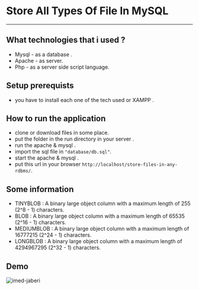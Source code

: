 # Store All Types Of File In MySQL  
---
## What technologies that i used ?
 - Mysql - as a database .
 - Apache - as server.
 - Php - as a server side script language.


## Setup prerequists
 - you have to install each one of the tech used  or XAMPP .
## How to run the application
 - clone or download files in some place.
 - put the folder in the run directory in your server .
 - run the apache & mysql .
 - import the sql file in ```"database/db.sql"```.
 - start the apache & mysql .
 - put this url in your browser ```http://localhost/store-files-in-any-rdbms/```. 

## Some information 
 - TINYBLOB : A binary large object column with a maximum length of 255 (2^8 - 1) characters.
 - BLOB : A binary large object column with a maximum length of 65535 (2^16 - 1) characters.
 - MEDIUMBLOB : A binary large object column with a maximum length of 16777215 (2^24 - 1) characters.
 - LONGBLOB : A binary large object column with a maximum length of 4294967295 (2^32 - 1) characters.

## Demo 
![imed-jaberi](/lib/img/demo.gif) 



